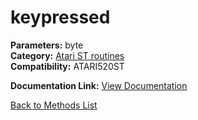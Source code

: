 # keypressed

**Parameters:** byte  
**Category:** [Atari ST routines](../categories/atari_st_routines.md)  
**Compatibility:** ATARI520ST  

**Documentation Link:** [View Documentation](https://github.com/leuat/TRSE/raw/master/resources/text/help/m/keypressed.rtf)

[Back to Methods List](../../SUMMARY.md)
